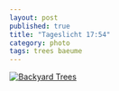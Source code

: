 ```yaml
---
layout: post
published: true
title: "Tageslicht 17:54"
category: photo
tags: trees baeume
---
```


[![Backyard Trees](http://40.media.tumblr.com/e00efc338686a9ff0e8d46f97e62de5e/tumblr_nijx498ebl1rive1ro1_500.jpg)](http://dr3wh0.tumblr.com/post/108776272654/tageslicht-17-54 "View on Tumblr")